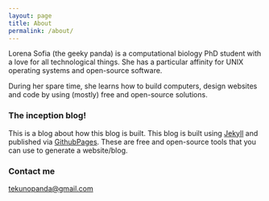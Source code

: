 ```yaml
---
layout: page
title: About
permalink: /about/
---
```


Lorena Sofia (the geeky panda) is a computational biology PhD student with a love for all technological things. She has a particular affinity for UNIX operating systems and open-source software. 

During her spare time, she learns how to build computers, design websites and code by using (mostly) free and open-source solutions.

### The inception blog!
This is a blog about how this blog is built. This blog is built using [Jekyll](https://jekyllrb.com/) and published via [GithubPages](https://pages.github.com/). These are free and open-source tools that you can use to generate a website/blog.

### Contact me

[tekunopanda@gmail.com](mailto:tekunopanda@gmail.com)